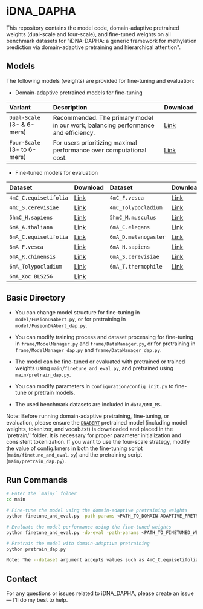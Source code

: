 # iDNA_DAPHA

This repository contains the model code, domain-adaptive pretrained weights (dual-scale and four-scale), and fine-tuned weights on all benchmark datasets for "iDNA-DAPHA: a generic framework for methylation prediction via domain-adaptive pretraining and hierarchical attention".

## Models

The following models (weights) are provided for fine-tuning and evaluation:

- Domain-adaptive pretrained models for fine-tuning

| Variant | Description | Download |
| :--- | :--- | :--- |
| `Dual-Scale` (3- & 6-mers) | Recommended. The primary model in our work, balancing performance and efficiency. | [Link](https://drive.google.com/file/d/1t3Db41Pti4jxjXojkqcIKI3bjOGPyiu3/view?usp=sharing) |
| `Four-Scale` (3- to 6-mers) | For users prioritizing maximal performance over computational cost. | [Link](https://drive.google.com/file/d/1wlQjloip0VxOJGXDrG4X5JX4ZA31F94C/view?usp=sharing) |

- Fine-tuned models for evaluation

| Dataset | Download | Dataset | Download |
| :--- | :--- | :--- | :--- |
| `4mC_C.equisetifolia` | [Link](https://drive.google.com/file/d/1xJ-irPvdyhSqunvApOWB_bOCC99tjQ72/view?usp=sharing) | `4mC_F.vesca` | [Link](https://drive.google.com/file/d/1A99nrNSsM85L-2MrKX3VkOfbuMeOHmXY/view?usp=sharing) |
| `4mC_S.cerevisiae` | [Link](https://drive.google.com/file/d/1IaXbcflo3aoEx7B8E8Cjhvy99jXO-O6C/view?usp=sharing) | `4mC_Tolypocladium` | [Link](https://drive.google.com/file/d/1NQRC2pgwfw6MkaYyXpDuPeGJk4MoJxxM/view?usp=sharing) |
| `5hmC_H.sapiens` | [Link](https://drive.google.com/file/d/1e4dTsq9zTm3F8hr4mEErlmqw6gPQ27AU/view?usp=sharing) | `5hmC_M.musculus` | [Link](https://drive.google.com/file/d/18pF0T6YCuiVS2INg76FICQh6Uj5Hc7gi/view?usp=sharing) |
| `6mA_A.thaliana` | [Link](https://drive.google.com/file/d/1AABQF9VNFL3nTRWlCkq6lm7CgBrCa24o/view?usp=sharing) | `6mA_C.elegans` | [Link](https://drive.google.com/file/d/1th5TwzMUioXpTlBdOqD9Cw952vbwx2lO/view?usp=sharing) |
| `6mA_C.equisetifolia` | [Link](https://drive.google.com/file/d/1tnGpgVE33FHlhR_qSaZUAEjsyMvgHZBy/view?usp=sharing) | `6mA_D.melanogaster` | [Link](https://drive.google.com/file/d/1U_-Aok99m7zsGjafGZfz6fsO7Tr8h32u/view?usp=sharing) |
| `6mA_F.vesca` | [Link](https://drive.google.com/file/d/1wsxdQ_AddhzATQSmfQtFktyMGWzW14I_/view?usp=sharing) | `6mA_H.sapiens` | [Link](https://drive.google.com/file/d/1uiLY2xMJ1Orhim4Pv2L9flZDufWlqOFU/view?usp=sharing) |
| `6mA_R.chinensis` | [Link](https://drive.google.com/file/d/1hGXcteM_Fu-kDy-zsIRFmF20dZciLKEM/view?usp=sharing) | `6mA_S.cerevisiae` | [Link](https://drive.google.com/file/d/1fkD-VJzJ5P22y_AwbxmoKfROb3HLvq7l/view?usp=sharing) |
| `6mA_Tolypocladium` | [Link](https://drive.google.com/file/d/1yaSFjMAYFaCeL0UxGQl9fddxq00RsdZP/view?usp=sharing) | `6mA_T.thermophile` | [Link](https://drive.google.com/file/d/1VTKgT6ALv-_RCXcitQvXKGerU8y2-VFO/view?usp=sharing) |
| `6mA_Xoc BLS256` | [Link](https://drive.google.com/file/d/1TPUCOlZsNBfwVszKLAbO8DNB5nJdbVh-/view?usp=sharing) |

## Basic Directory

- You can change model structure for fine-tuning in `model/FusionDNAbert.py`, or for pretraining in `model/FusionDNAbert_dap.py`.

- You can modify training process and dataset processing for fine-tuning in `frame/ModelManager.py` and `frame/DataManager.py`, or for pretraining in `frame/ModelManager_dap.py` and `frame/DataManager_dap.py`.

- The model can be fine-tuned or evaluated with pretrained or trained weights using `main/finetune_and_eval.py`, and pretrained using `main/pretrain_dap.py`.

- You can modify parameters in `configuration/config_init.py` to fine-tune or pretrain models.

- The used benchmark datasets are included in `data/DNA_MS`.

Note: 
Before running domain-adaptive pretraining, fine-tuning, or evaluation, please ensure the [`DNABERT`](https://github.com/jerryji1993/DNABERT) pretrained model (including model weights, tokenizer, and vocab.txt) is downloaded and placed in the 'pretrain/' folder. It is necessary for proper parameter initialization and consistent tokenization. If you want to use the four-scale strategy, modify the value of config.kmers in both the fine-tuning script (`main/finetune_and_eval.py`) and the pretraining script (`main/pretrain_dap.py`).

## Run Commands
```bash
# Enter the `main/` folder
cd main

# Fine-tune the model using the domain-adaptive pretraining weights 
python finetune_and_eval.py -path-params <PATH_TO_DOMAIN-ADAPTIVE_PRETRAINING_WEIGHTS> -dataset <DATASET_NAME>

# Evaluate the model performance using the fine-tuned weights
python finetune_and_eval.py -do-eval -path-params <PATH_TO_FINETUNED_WEIGHTS> -dataset <DATASET_NAME>

# Pretrain the model with domain-adaptive pretraining
python pretrain_dap.py

Note: The --dataset argument accepts values such as 4mC_C.equisetifolia, 4mC_F.vesca, 5hmC_H.sapiens, and other benchmark dataset names.
``` 

## Contact

For any questions or issues related to iDNA_DAPHA, please create an issue — I’ll do my best to help.
